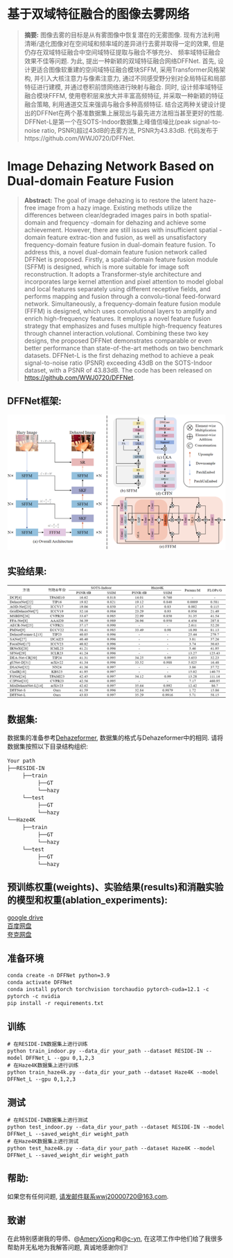 # 基于双域特征融合的图像去雾网络
>**摘要:**
图像去雾的目标是从有雾图像中恢复潜在的无雾图像. 现有方法利用清晰/退化图像对在空间域和频率域的差异进行去雾并取得一定的效果, 但是仍存在双域特征融合中空间域特征提取与融合不够充分、 频率域特征融合效果不佳等问题. 为此, 提出一种新颖的双域特征融合网络DFFNet. 首先, 设计更适合图像软重建的空间域特征融合模块SFFM, 采用Transformer风格架构, 并引入大核注意力与像素注意力, 通过不同感受野分别对全局特征和局部特征进行建模, 并通过卷积前馈网络进行映射与融合. 同时, 设计频率域特征融合模块FFFM, 使用卷积层来放大并丰富高频特征, 并采取一种新颖的特征融合策略, 利用通道交互来强调与融合多种高频特征. 结合这两种关键设计提出的DFFNet在两个基准数据集上展现出与最先进方法相当甚至更好的性能. DFFNet-L是第一个在SOTS-Indoor数据集上峰值信噪比(peak signal-to-noise ratio, PSNR)超过43dB的去雾方法, PSNR为43.83dB. 代码发布于https://github.com/WWJ0720/DFFNet.
# Image Dehazing Network Based on Dual-domain Feature Fusion

>**Abstract:**
The goal of image dehazing is to restore the latent haze-free image from a hazy image. Existing methods utilize the differences between clear/degraded images pairs in both spatial-domain and frequency -domain for dehazing and achieve some achievement. However, there are still issues with insufficient spatial -domain feature extrac-tion and fusion, as well as unsatisfactory frequency-domain feature fusion in dual-domain feature fusion. To address this, a novel dual-domain feature fusion network called DFFNet is proposed. Firstly, a spatial-domain feature fusion module (SFFM) is designed, which is more suitable for image soft reconstruction. It adopts a Transformer-style architecture and incorporates large kernel attention and pixel attention to model global and local features separately using different receptive fields, and performs mapping and fusion through a convolu-tional feed-forward network. Simultaneously, a frequency-domain feature fusion module (FFFM) is designed, which uses convolutional layers to amplify and enrich high-frequency features. It employs a novel feature fusion strategy that emphasizes and fuses multiple high-frequency features through channel interaction.volutional. Combining these two key designs, the proposed DFFNet demonstrates comparable or even better performance than state-of-the-art methods on two benchmark datasets. DFFNet-L is the first dehazing method to achieve a peak signal-to-noise ratio (PSNR) exceeding 43dB on the SOTS-Indoor dataset, with a PSNR of 43.83dB. The code has been released on https://github.com/WWJ0720/DFFNet.


## DFFNet框架:
![img.png](img.png)

## 实验结果:
![img_1.png](img_1.png)

## 数据集:
数据集的准备参考[Dehazeformer](https://github.com/IDKiro/DehazeFormer#vision-transformers-for-single-image-dehazing), 数据集的格式与Dehazeformer中的相同. 
请将数据集按照以下目录结构组织:

`Your path` <br/>
`├──RESIDE-IN` <br/>
     `├──train`  <br/>
          `├──GT`  <br/>
          `└──hazy`  
     `└──test`  <br/>
          `├──GT`  <br/>
          `└──hazy`  
`└──Haze4K` <br/>
     `├──train`  <br/>
          `├──GT`  <br/>
          `└──hazy`  
     `└──test`  <br/>
          `├──GT`  <br/>
          `└──hazy` 


## 预训练权重(weights)、实验结果(results)和消融实验的模型和权重(ablation_experiments):
[google drive](https://drive.google.com/drive/folders/1kMDQ7F9MjaakNh4TbCTrDoz023XxmKE_?usp=drive_link)\
[百度网盘](https://pan.baidu.com/s/1p8TFFrlsvITD10LJ1Kqg8g?pwd=0720)\
[夸克网盘](https://pan.quark.cn/s/b0385972c564)

## 准备环境
~~~
conda create -n DFFNet python=3.9
conda activate DFFNet
conda install pytorch torchvision torchaudio pytorch-cuda=12.1 -c pytorch -c nvidia
pip install -r requirements.txt
~~~

## 训练
~~~
# 在RESIDE-IN数据集上进行训练
python train_indoor.py --data_dir your_path --dataset RESIDE-IN --model DFFNet_L --gpu 0,1,2,3
# 在Haze4K数据集上进行训练
python train_haze4k.py --data_dir your_path --dataset Haze4K --model DFFNet_L --gpu 0,1,2,3
~~~

## 测试
~~~
# 在RESIDE-IN数据集上进行测试
python test_indoor.py --data_dir your_path --dataset RESIDE-IN --model DFFNet_L --saved_weight_dir weight_path
# 在Haze4K数据集上进行测试
python test_haze4k.py --data_dir your_path --dataset Haze4K --model DFFNet_L --saved_weight_dir weight_path
~~~

## 帮助:
如果您有任何问题, 请发邮件联系wwj20000720@163.com.

## 致谢
在此特别感谢我的导师、@[AmeryXiong](https://github.com/AmeryXiong)和@[c-yn](https://github.com/c-yn), 在这项工作中他们给了我很多帮助并无私地为我解答问题, 真诚地感谢你们!


